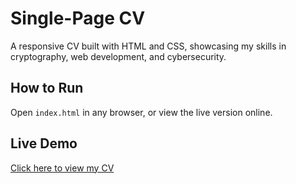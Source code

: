 # Single-Page CV

A responsive CV built with HTML and CSS, showcasing my skills in cryptography, web development, and cybersecurity.

## How to Run
Open `index.html` in any browser, or view the live version online.

## Live Demo
[Click here to view my CV](https://abdallah1229.github.io/single-page-cv)

